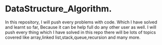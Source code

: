 # DataStructure_Algorithm.
In this repository, I will push every problems with code. Which I have solved and learnt so far, Because it can be help full do any other user as well.
I will push every thing which I have solved in this repo there will be lots of topics covered like array,linked list,stack,queue,recursion and many more.
